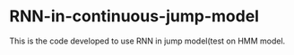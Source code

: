 # RNN-in-continuous-jump-model
This is the code developed to use RNN in jump model(test on HMM model.
